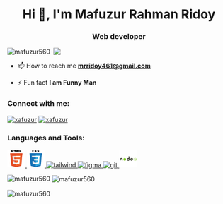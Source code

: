 <h1 align="center">Hi 👋, I'm Mafuzur Rahman Ridoy</h1>
<h3 align="center">Web developer</h3>
<img align="right" width="400" src="https://user-images.githubusercontent.com/55389276/140866485-8fb1c876-9a8f-4d6a-98dc-08c4981eaf70.gif">

<p align="left"> <img src="https://komarev.com/ghpvc/?username=mafuzur560&label=Profile%20views&color=0e75b6&style=flat" alt="mafuzur560" /> </p>

- 📫 How to reach me **mrridoy461@gmail.com**

- ⚡ Fun fact **I am Funny Man**

<h3 align="left">Connect with me:</h3>
<p align="left">
<a href="https://fb.com/xafuzur" target="blank"><img align="center" src="https://raw.githubusercontent.com/rahuldkjain/github-profile-readme-generator/master/src/images/icons/Social/facebook.svg" alt="xafuzur" height="30" width="40" /></a>
<a href="https://www.youtube.com/c/xafuzur" target="blank"><img align="center" src="https://raw.githubusercontent.com/rahuldkjain/github-profile-readme-generator/master/src/images/icons/Social/youtube.svg" alt="xafuzur" height="30" width="40" /></a>
</p>

<h3 align="left">Languages and Tools:</h3>
<p align="left">
<a href="https://www.w3.org/html/" target="_blank" rel="noreferrer"> <img src="https://raw.githubusercontent.com/devicons/devicon/master/icons/html5/html5-original-wordmark.svg" alt="html5" width="40" height="40"/> </a>
<a href="https://www.w3schools.com/css/" target="_blank" rel="noreferrer"> <img src="https://raw.githubusercontent.com/devicons/devicon/master/icons/css3/css3-original-wordmark.svg" alt="css3" width="40" height="40"/> </a>
<a href="https://tailwindcss.com/" target="_blank" rel="noreferrer"> <img src="https://www.vectorlogo.zone/logos/tailwindcss/tailwindcss-icon.svg" alt="tailwind" width="40" height="40"/> </a>
<a href="https://www.figma.com/" target="_blank" rel="noreferrer"> <img src="https://www.vectorlogo.zone/logos/figma/figma-icon.svg" alt="figma" width="40" height="40"/> </a>
<a href="https://git-scm.com/" target="_blank" rel="noreferrer"> <img src="https://www.vectorlogo.zone/logos/git-scm/git-scm-icon.svg" alt="git" width="40" height="40"/> </a> 
<a href="https://nodejs.org" target="_blank" rel="noreferrer"> <img src="https://raw.githubusercontent.com/devicons/devicon/master/icons/nodejs/nodejs-original-wordmark.svg" alt="nodejs" width="40" height="40"/> </a>


<p><img align="left" src="https://github-readme-stats.vercel.app/api/top-langs?username=mafuzur560&show_icons=true&locale=en&layout=compact" alt="mafuzur560" /></p>

<p>&nbsp;<img align="center" src="https://github-readme-stats.vercel.app/api?username=mafuzur560&show_icons=true&locale=en" alt="mafuzur560" /></p>

<p><img align="center" src="https://github-readme-streak-stats.herokuapp.com/?user=mafuzur560&" alt="mafuzur560" /></p>

